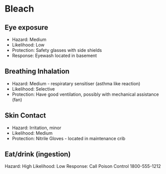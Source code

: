 # Bleach

## Eye exposure

* Hazard: Medium
* Likelihood: Low
* Protection: Safety glasses with side shields
* Response: Eyewash located in basement

## Breathing Inhalation

* Hazard: Medium - respiratary sensitiser (asthma like reaction)
* Likelihood: Selective
* Protection: Have good ventilation, possibly with mechanical assistance (fan)

## Skin Contact

* Hazard: Irritation, minor
* Likelihood: Medium
* Protection: Nitrile Gloves - located in maintenance crib

## Eat/drink (ingestion)

Hazard: High
Likelihood: Low
Response: Call Poison Control 1800-555-1212
